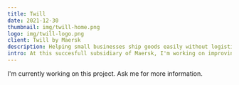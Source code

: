 ```yaml
---
title: Twill 
date: 2021-12-30
thumbnail: img/twill-home.png
logo: img/twill-logo.png
client: Twill by Maersk
description: Helping small businesses ship goods easily without logistics experience
intro: At this succesfull subsidiary of Maersk, I'm working on improving the experience for small companies that want to ship goods from A to B, but don't have the experience or the connections that other companies have.
---
```


I'm currently working on this project. Ask me for more information.